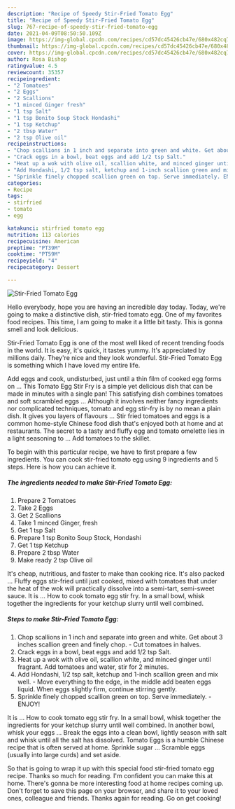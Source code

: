 ```yaml
---
description: "Recipe of Speedy Stir-Fried Tomato Egg"
title: "Recipe of Speedy Stir-Fried Tomato Egg"
slug: 767-recipe-of-speedy-stir-fried-tomato-egg
date: 2021-04-09T08:50:50.109Z
image: https://img-global.cpcdn.com/recipes/cd57dc45426cb47e/680x482cq70/stir-fried-tomato-egg-recipe-main-photo.jpg
thumbnail: https://img-global.cpcdn.com/recipes/cd57dc45426cb47e/680x482cq70/stir-fried-tomato-egg-recipe-main-photo.jpg
cover: https://img-global.cpcdn.com/recipes/cd57dc45426cb47e/680x482cq70/stir-fried-tomato-egg-recipe-main-photo.jpg
author: Rosa Bishop
ratingvalue: 4.5
reviewcount: 35357
recipeingredient:
- "2 Tomatoes"
- "2 Eggs"
- "2 Scallions"
- "1 minced Ginger fresh"
- "1 tsp Salt"
- "1 tsp Bonito Soup Stock Hondashi"
- "1 tsp Ketchup"
- "2 tbsp Water"
- "2 tsp Olive oil"
recipeinstructions:
- "Chop scallions in 1 inch and separate into green and white. Get about 3 inches scallion green and finely chop. Cut tomatoes in halves."
- "Crack eggs in a bowl, beat eggs and add 1/2 tsp Salt."
- "Heat up a wok with olive oil, scallion white, and minced ginger until fragrant. Add tomatoes and water, stir for 2 minutes."
- "Add Hondashi, 1/2 tsp salt, ketchup and 1-inch scallion green and mix well.  Move everything to the edge, in the middle add beaten eggs liquid. When eggs slightly firm, continue stirring gently."
- "Sprinkle finely chopped scallion green on top. Serve immediately. ENJOY!"
categories:
- Recipe
tags:
- stirfried
- tomato
- egg

katakunci: stirfried tomato egg 
nutrition: 113 calories
recipecuisine: American
preptime: "PT39M"
cooktime: "PT59M"
recipeyield: "4"
recipecategory: Dessert

---
```



![Stir-Fried Tomato Egg](https://img-global.cpcdn.com/recipes/cd57dc45426cb47e/680x482cq70/stir-fried-tomato-egg-recipe-main-photo.jpg)

Hello everybody, hope you are having an incredible day today. Today, we're going to make a distinctive dish, stir-fried tomato egg. One of my favorites food recipes. This time, I am going to make it a little bit tasty. This is gonna smell and look delicious.

Stir-Fried Tomato Egg is one of the most well liked of recent trending foods in the world. It is easy, it's quick, it tastes yummy. It's appreciated by millions daily. They're nice and they look wonderful. Stir-Fried Tomato Egg is something which I have loved my entire life.

Add eggs and cook, undisturbed, just until a thin film of cooked egg forms on … This Tomato Egg Stir Fry is a simple yet delicious dish that can be made in minutes with a single pan! This satisfying dish combines tomatoes and soft scrambled eggs … Although it involves neither fancy ingredients nor complicated techniques, tomato and egg stir-fry is by no mean a plain dish. It gives you layers of flavours … Stir fried tomatoes and eggs is a common home-style Chinese food dish that&#39;s enjoyed both at home and at restaurants. The secret to a tasty and fluffy egg and tomato omelette lies in a light seasoning to … Add tomatoes to the skillet.


To begin with this particular recipe, we have to first prepare a few ingredients. You can cook stir-fried tomato egg using 9 ingredients and 5 steps. Here is how you can achieve it.

<!--inarticleads1-->

##### The ingredients needed to make Stir-Fried Tomato Egg:

1. Prepare 2 Tomatoes
1. Take 2 Eggs
1. Get 2 Scallions
1. Take 1 minced Ginger, fresh
1. Get 1 tsp Salt
1. Prepare 1 tsp Bonito Soup Stock, Hondashi
1. Get 1 tsp Ketchup
1. Prepare 2 tbsp Water
1. Make ready 2 tsp Olive oil


It&#39;s cheap, nutritious, and faster to make than cooking rice. It&#39;s also packed … Fluffy eggs stir-fried until just cooked, mixed with tomatoes that under the heat of the wok will practically dissolve into a semi-tart, semi-sweet sauce. It is … How to cook tomato egg stir fry. In a small bowl, whisk together the ingredients for your ketchup slurry until well combined. 

<!--inarticleads2-->

##### Steps to make Stir-Fried Tomato Egg:

1. Chop scallions in 1 inch and separate into green and white. Get about 3 inches scallion green and finely chop. - Cut tomatoes in halves.
1. Crack eggs in a bowl, beat eggs and add 1/2 tsp Salt.
1. Heat up a wok with olive oil, scallion white, and minced ginger until fragrant. Add tomatoes and water, stir for 2 minutes.
1. Add Hondashi, 1/2 tsp salt, ketchup and 1-inch scallion green and mix well.  - Move everything to the edge, in the middle add beaten eggs liquid. When eggs slightly firm, continue stirring gently.
1. Sprinkle finely chopped scallion green on top. Serve immediately. - ENJOY!


It is … How to cook tomato egg stir fry. In a small bowl, whisk together the ingredients for your ketchup slurry until well combined. In another bowl, whisk your eggs … Break the eggs into a clean bowl, lightly season with salt and whisk until all the salt has dissolved. Tomato Eggs is a humble Chinese recipe that is often served at home. Sprinkle sugar … Scramble eggs (usually into large curds) and set aside. 

So that is going to wrap it up with this special food stir-fried tomato egg recipe. Thanks so much for reading. I'm confident you can make this at home. There's gonna be more interesting food at home recipes coming up. Don't forget to save this page on your browser, and share it to your loved ones, colleague and friends. Thanks again for reading. Go on get cooking!
